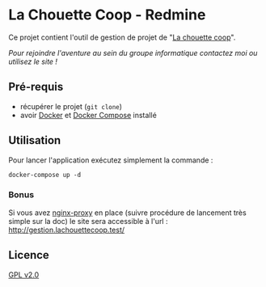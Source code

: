 # La Chouette Coop - Redmine

Ce projet contient l'outil de gestion de projet de "[La chouette coop](http://lachouettecoop.fr/)".

*Pour rejoindre l'aventure au sein du groupe informatique contactez moi ou
utilisez le site !*

## Pré-requis

* récupérer le projet (`git clone`)
* avoir [Docker](http://docs.docker.com/) et [Docker Compose](http://docs.docker.com/compose/install/) installé

## Utilisation

Pour lancer l'application exécutez simplement la commande :

```
docker-compose up -d
```

### Bonus

Si vous avez [nginx-proxy](https://github.com/jwilder/nginx-proxy) en place (suivre procédure de lancement très simple sur la doc) le site sera accessible à l'url : http://gestion.lachouettecoop.test/

## Licence

[GPL v2.0](LICENSE)